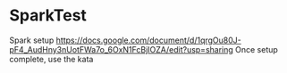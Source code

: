 # SparkTest
Spark setup 
https://docs.google.com/document/d/1qrgOu80J-pF4_AudHny3nUotFWa7o_6OxN1FcBjIOZA/edit?usp=sharing 
Once setup complete, use the kata
